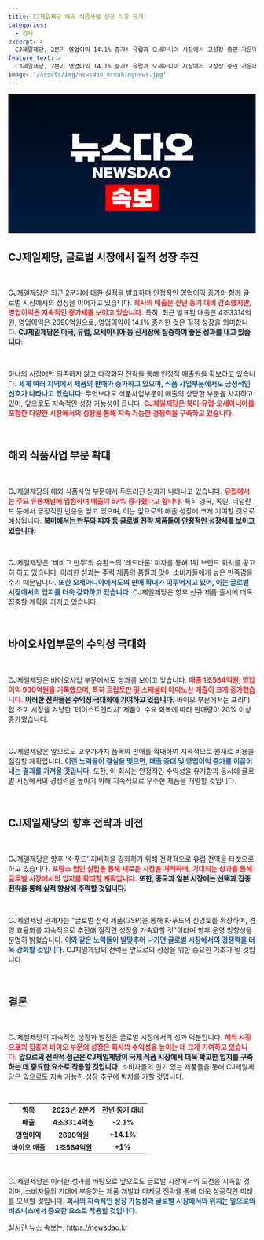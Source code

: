 ```yaml
---
title: CJ제일제당 해외 식품사업 성공 이유 공개!
categories:
  - 경제
excerpt: >
  CJ제일제당, 2분기 영업이익 14.1% 증가! 유럽과 오세아니아 시장에서 고성장 중인 가운데, 글로벌 전략 제품으로 K-푸드 지배력 강화에 나선다. 흑자 전환한 CJ Feed&Care, 질적 성장 가속화 속 기대감 상승!
feature_text: >
  CJ제일제당, 2분기 영업이익 14.1% 증가! 유럽과 오세아니아 시장에서 고성장 중인 가운데, 글로벌 전략 제품으로 K-푸드 지배력 강화에 나선다. 흑자 전환한 CJ Feed&Care, 질적 성장 가속화 속 기대감 상승!
image: '/assets/img/newsdao_breakingnews.jpg'
---
```


<p><img src="/assets/img/newsdao_breakingnews.jpg" alt="koreaapp 속보" /></p>

<h2 data-ke-size="size26">CJ제일제당, 글로벌 시장에서 질적 성장 추진</h2>

<p data-ke-size="size16">&nbsp;</p>

<p>CJ제일제당은 최근 2분기에 대한 실적을 발표하며 안정적인 영업이익 증가와 함께 글로벌 시장에서의 성장을 이어가고 있습니다. <b><span style="color: #ee2323;">회사의 매출은 전년 동기 대비 감소했지만, 영업이익은 지속적인 증가세를 보이고 있습니다.</span></b> 특히, 최근 발표된 매출은 4조3314억원, 영업이익은 2690억원으로, 영업이익이 14.1% 증가한 것은 질적 성장을 의미합니다. <b><span style="background-color: #21538527;">CJ제일제당은 미국, 유럽, 오세아니아 등 신시장에 집중하여 좋은 성과를 내고 있습니다.</span></b></p>

<p data-ke-size="size16">&nbsp;</p>

<p>하나의 시장에만 의존하지 않고 다각화된 전략을 통해 안정적 매출원을 확보하고 있습니다. <b><span style="color: #1a5490;">세계 여러 지역에서 제품의 판매가 증가하고 있으며, 식품 사업부문에서도 긍정적인 신호가 나타나고 있습니다.</span></b> 무엇보다도 식품사업부문이 매출의 상당한 부분을 차지하고 있어, 앞으로도 지속적인 성장 가능성이 큽니다. <b><span style="color: #ee2323;">CJ제일제당은 북미·유럽·오세아니아를 포함한 다양한 시장에서의 성장을 통해 지속 가능한 경쟁력을 구축하고 있습니다.</span></b></p>

<p data-ke-size="size16">&nbsp;</p>

<h2 data-ke-size="size26">해외 식품사업 부문 확대</h2>

<p data-ke-size="size16">&nbsp;</p>

<p>CJ제일제당의 해외 식품사업 부문에서 두드러진 성과가 나타나고 있습니다. <b><span style="color: #ee2323;">유럽에서는 주요 유통채널에 입점하며 매출이 57% 증가했다고 합니다.</span></b> 특히 영국, 독일, 네덜란드 등에서 긍정적인 반응을 얻고 있으며, 이는 앞으로의 매출 성장에 크게 기여할 것으로 예상됩니다. <b><span style="background-color: #21538527;">북미에서는 만두와 피자 등 글로벌 전략 제품들이 안정적인 성장세를 보이고 있습니다.</span></b></p>

<p data-ke-size="size16">&nbsp;</p>

<p>CJ제일제당은 ‘비비고 만두’와 슈완스의 ‘레드바론’ 피자를 통해 1위 브랜드 위치를 공고히 하고 있습니다. 이러한 성과는 주력 제품의 품질과 맛이 소비자들에게 높은 만족감을 주기 때문입니다. <b><span style="color: #1a5490;">또한 오세아니아에서도의 판매 확대가 이루어지고 있어, 이는 글로벌 시장에서의 입지를 더욱 강화하고 있습니다.</span></b> CJ제일제당은 향후 신규 제품 출시에 더욱 집중할 계획을 가지고 있습니다. </p>

<p data-ke-size="size16">&nbsp;</p>

<h2 data-ke-size="size26">바이오사업부문의 수익성 극대화</h2>

<p data-ke-size="size16">&nbsp;</p>

<p>CJ제일제당은 바이오사업 부문에서도 성과를 보이고 있습니다. <b><span style="color: #ee2323;">매출 1조564억원, 영업이익 990억원을 기록했으며, 특히 트립토판 및 스페셜티 아미노산 매출이 크게 증가했습니다.</span></b> <b><span style="background-color: #21538527;">이러한 전략들은 수익성 극대화에 기여하고 있습니다.</span></b> 바이오 부문에서는 프리미엄 조미 시장을 겨냥한 '테이스트엔리치' 제품이 수요 회복에 따라 판매량이 20% 이상 증가했습니다. </p>

<p data-ke-size="size16">&nbsp;</p>

<p>CJ제일제당은 앞으로도 고부가가치 품목의 판매를 확대하여 지속적으로 원재료 비용을 절감할 계획입니다. <b><span style="color: #1a5490;">이런 노력들이 결실을 맺으면, 매출 증대 및 영업이익 증가를 이끌어내는 결과를 가져올 것입니다.</span></b> 또한, 이 회사는 안정적인 수익성을 유지함과 동시에 글로벌 시장에서의 경쟁력을 높이기 위해 지속적으로 우수한 제품을 개발할 것입니다.</p>

<p data-ke-size="size16">&nbsp;</p>

<h2 data-ke-size="size26">CJ제일제당의 향후 전략과 비전</h2>

<p data-ke-size="size16">&nbsp;</p>

<p>CJ제일제당은 향후 ‘K-푸드’ 지배력을 강화하기 위해 전략적으로 유럽 전역을 타겟으로 하고 있습니다. <b><span style="color: #ee2323;">프랑스 법인 설립을 통해 새로운 시장을 개척하며, 기대되는 성과를 통해 글로벌 시장에서의 입지를 확대할 계획입니다.</span></b> <b><span style="background-color: #21538527;">또한, 중국과 일본 시장에는 선택과 집중 전략을 통해 실적 향상에 주력할 것입니다.</span></b></p>

<p data-ke-size="size16">&nbsp;</p>

<p>CJ제일제당 관계자는 "글로벌 전략 제품(GSP)을 통해 K-푸드의 신영토를 확장하며, 경영 효율화를 지속적으로 추진해 질적인 성장을 가속화할 것"이라며 향후 운영 방향성을 분명히 밝혔습니다. <b><span style="color: #1a5490;">이와 같은 노력들이 발맞추어 나가면 글로벌 시장에서의 경쟁력을 더욱 강화할 것입니다.</span></b> CJ제일제당의 전략은 앞으로의 성장을 위한 중요한 기초가 될 것입니다.</p>

<p data-ke-size="size16">&nbsp;</p>

<h2 data-ke-size="size26">결론</h2>

<p data-ke-size="size16">&nbsp;</p>

<p>CJ제일제당의 지속적인 성장과 발전은 글로벌 시장에서의 성과 덕분입니다. <b><span style="color: #ee2323;">해외 시장으로의 집중과 바이오 부문의 성장은 회사의 수익성을 높이는 데 크게 기여하고 있습니다.</span></b> <b><span style="background-color: #21538527;">앞으로의 전략적 접근은 CJ제일제당이 국제 식품 시장에서 더욱 확고한 입지를 구축하는 데 중요한 요소로 작용할 것입니다.</span></b> 소비자들의 인기 있는 제품들을 통해 CJ제일제당은 앞으로도 지속 가능한 성장 추구에 박차를 가할 것입니다.</p>

<p data-ke-size="size16">&nbsp;</p>

<table>
<tr>
<td style="text-align: center; height: 17px;"><b>항목</b></td>
<td style="text-align: center; height: 17px;"><b>2023년 2분기</b></td>
<td style="text-align: center; height: 17px;"><b>전년 동기 대비</b></td>
</tr>
<tr>
<td style="text-align: center; height: 17px;"><b>매출</b></td>
<td style="text-align: center; height: 17px;"><b>4조3314억원</b></td>
<td style="text-align: center; height: 17px;"><b>-2.1%</b></td>
</tr>
<tr>
<td style="text-align: center; height: 17px;"><b>영업이익</b></td>
<td style="text-align: center; height: 17px;"><b>2690억원</b></td>
<td style="text-align: center; height: 17px;"><b>+14.1%</b></td>
</tr>
<tr>
<td style="text-align: center; height: 17px;"><b>바이오 매출</b></td>
<td style="text-align: center; height: 17px;"><b>1조564억원</b></td>
<td style="text-align: center; height: 17px;"><b>+1%</b></td>
</tr>
</table>

<p data-ke-size="size16">&nbsp;</p>

<p>CJ제일제당은 이러한 성과를 바탕으로 앞으로도 글로벌 시장에서의 도전을 지속할 것이며, 소비자들의 기대에 부응하는 제품 개발과 마케팅 전략을 통해 더욱 성공적인 미래를 모색할 것입니다. <b><span style="color: #1a5490;">회사의 지속적인 성장 가능성과 글로벌 시장에서의 위치는 앞으로의 비즈니스에서 중요한 요소로 작용할 것입니다.</span></b></p>
실시간 뉴스 속보는, <a href="https://newsdao.kr" rel="dofollow">https://newsdao.kr</a>


